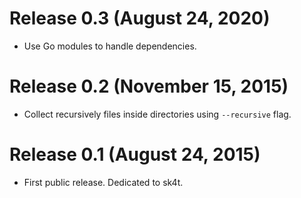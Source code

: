 # Release 0.3 (August 24, 2020) #

* Use Go modules to handle dependencies.

# Release 0.2 (November 15, 2015) #

* Collect recursively files inside directories using `--recursive` flag.

# Release 0.1 (August 24, 2015) #

* First public release.
  Dedicated to sk4t.
